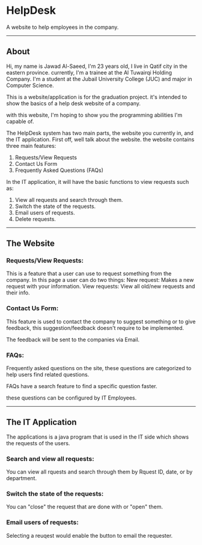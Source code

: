 # HelpDesk
A website to help employees in the company.

--------------------------------------------------------------------------------------------

## About

Hi, my name is Jawad Al-Saeed, I'm 23 years old, I live in Qatif city in the eastern province. currently, I'm a trainee at the Al Tuwairqi Holding Company. 
I'm a student at the Jubail University College (JUC) and major in Computer Science. 

This is a website/application is for the graduation project. it's intended to show the basics of a help desk website of a company.

with this website, I'm hoping to show you the programming abilities I'm capable of. 

The HelpDesk system has two main parts, the website you currently in, and the IT application. First off, well talk about the website. the website contains three main features:
  1. Requests/View Requests
  2. Contact Us Form
  3. Frequently Asked Questions (FAQs)
 
In the IT application, it will have the basic functions to view requests such as:
  1. View all requests and search through them.
  2. Switch the state of the requests.
  3. Email users of requests.
  4. Delete requests.

--------------------------------------------------------------------------------------------
## The Website

### Requests/View Requests:
This is a feature that a user can use to request something from the company. In this page a user can do two things:
New request: Makes a new request with your information.
View requests: View all old/new requests and their info.

### Contact Us Form:
This feature is used to contact the company to suggest something or to give feedback, this suggestion/feedback doesn't require to be implemented.

The feedback will be sent to the companies via Email.

### FAQs:
Frequently asked questions on the site, these questions are categorized to help users find related questions.

FAQs have a search feature to find a specific question faster.

these questions can be configured by IT Employees.

--------------------------------------------------------------------------------------------
## The IT Application
The applications is a java program that is used in the IT side which shows the requests of the users.

### Search and view  all requests:
You can view all rquests and search through them by Rquest ID, date, or by department.

### Switch the state of the requests:
You can "close" the request that are done with or "open" them.

### Email users of requests:
Selecting a reuqest would enable the button to email the requester.
